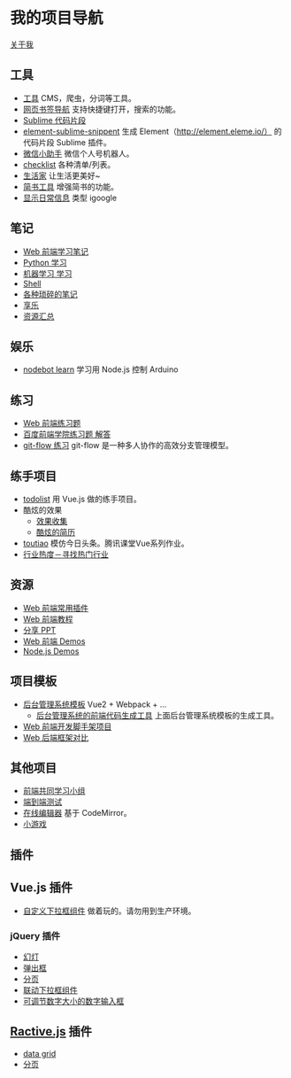 # 我的项目导航
[关于我](https://github.com/iamjoel/about-me)

## 工具
* [工具](https://github.com/iamjoel/tools) CMS，爬虫，分词等工具。
* [网页书签导航](https://github.com/iamjoel/bookmark-nav) 支持快捷键打开，搜索的功能。
* [Sublime 代码片段](https://github.com/iamjoel/util-sublime-snippent)
* [element-sublime-snippent](https://github.com/iamjoel/element-sublime-snippent) 生成 Element（http://element.eleme.io/） 的代码片段 Sublime 插件。
* [微信小助手](https://github.com/iamjoel/wechat-assistant) 微信个人号机器人。
* [checklist](https://github.com/iamjoel/checklist) 各种清单/列表。
* [生活家](https://github.com/iamjoel/life-artist) 让生活更美好~
* [简书工具](https://github.com/iamjoel/jianshu-tools) 增强简书的功能。
* [显示日常信息](https://github.com/iamjoel/grab-info-web) 类型 igoogle

## 笔记
* [Web 前端学习笔记](https://github.com/iamjoel/front-end-note)
* [Python 学习](https://github.com/iamjoel/python-note)
* [机器学习 学习](https://github.com/iamjoel/machine-learning)
* [Shell](https://github.com/iamjoel/shell-note)
* [各种琐碎的笔记](https://github.com/iamjoel/notes)
* [享乐](https://github.com/iamjoel/hedonist)
* [资源汇总](https://github.com/iamjoel/resources)

## 娱乐
* [nodebot learn](https://github.com/iamjoel/nodebot-learn) 学习用 Node.js 控制 Arduino


## 练习
* [Web 前端练习题](https://github.com/iamjoel/front-end-kata)
* [百度前端学院练习题 解答](https://github.com/iamjoel/baidu-ife-task)
* [git-flow 练习](https://github.com/iamjoel/git-flow-playground) git-flow 是一种多人协作的高效分支管理模型。

## 练手项目
* [todolist](https://github.com/iamjoel/todolist) 用 Vue.js 做的练手项目。
* 酷炫的效果
  * [效果收集](https://github.com/iamjoel/effect-collection)
  * [酷炫的简历](https://github.com/iamjoel//awesome-profile)
* [toutiao](https://github.com/iamjoel/toutiao) 模仿今日头条。腾讯课堂Vue系列作业。
* [行业热度－寻找热门行业](https://github.com/iamjoel/patsnap-hacking)

## 资源
* [Web 前端常用插件](https://github.com/iamjoel/front-end-plugins)
* [Web 前端教程](https://github.com/iamjoel/front-end-course)
* [分享 PPT](https://github.com/iamjoel/share)
* [Web 前端 Demos](https://github.com/iamjoel/front-end-demos)
* [Node.js Demos](https://github.com/iamjoel/nodejs-demos)

## 项目模板
* [后台管理系统模板](https://github.com/iamjoel/admin-template) Vue2 + Webpack + ...
  * [后台管理系统的前端代码生成工具](https://github.com/iamjoel/admin-fe-generator) 上面后台管理系统模板的生成工具。
* [Web 前端开发脚手架项目](https://github.com/iamjoel/front-end-scaffold)
* [Web 后端框架对比](https://github.com/iamjoel/web-framework-compare)

## 其他项目
* [前端共同学习小组](https://github.com/iamjoel/front-end-community)
* [端到端测试](https://github.com/iamjoel/e2e-test)
* [在线编辑器](https://github.com/iamjoel/web-ide) 基于 CodeMirror。
* [小游戏](https://github.com/iamjoel/minigame)

## 插件
## Vue.js 插件
* [自定义下拉框组件](https://github.com/iamjoel/custom-select) 做着玩的。请勿用到生产环境。

### jQuery 插件
* [幻灯](https://github.com/iamjoel/simple-slide)
* [弹出框](https://github.com/iamjoel/popup)
* [分页](https://github.com/iamjoel/paging)
* [联动下拉框组件](https://github.com/iamjoel/jquery-linkage-select)
* [可调节数字大小的数字输入框](https://github.com/iamjoel/number-controller)

## [Ractive.js](http://www.ractivejs.org/) 插件
* [data grid](https://github.com/iamjoel/ractivegrid)
* [分页](https://github.com/iamjoel/)
